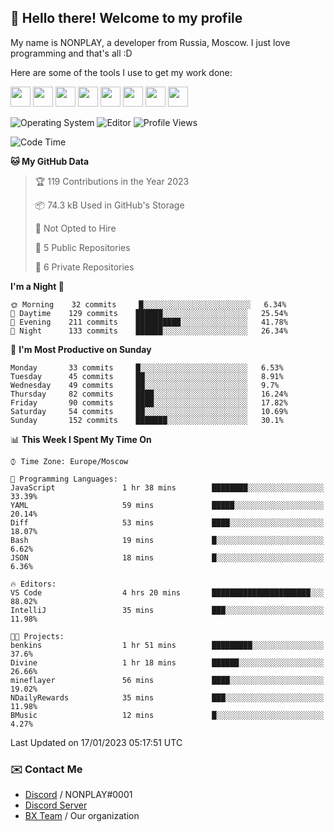 ## :wave: Hello there! Welcome to my profile

My name is NONPLAY, a developer from Russia, Moscow. I just love programming and that's all :D

Here are some of the tools I use to get my work done:

<kbd><img height="32" src="https://img.icons8.com/color/2x/visual-studio-code-2019.png"></kbd>
<kbd><img height="32" src="https://img.icons8.com/color/2x/linux.png"></kbd>
<kbd><img height="32" src="https://img.icons8.com/fluent/2x/console.png"></kbd>
<kbd><img height="32" src="https://img.icons8.com/color/2x/open-source.png"></kbd>
<kbd><img height="32" src="https://img.icons8.com/color/2x/git.png"></kbd>
<kbd><img height="32" src="https://img.icons8.com/color/2x/nginx.png"></kbd>
<a href="?#gh-light-mode-only"><kbd><img height="32" src="https://img.icons8.com/metro/2x/mysql.png"></kbd></a>
<a href="?#gh-dark-mode-only"><kbd><img height="32" src="https://img.icons8.com/FFFFFF/metro/2x/mysql.png"></kbd></a>

![Operating System](https://img.shields.io/badge/OS-Windows%2010%20Pro-informational?style=for-the-badge&logo=Windows&logoColor=white&color=007ec6)
![Editor](https://img.shields.io/badge/Editor-VS%20Code-informational?style=for-the-badge&logo=Visual%20Studio%20Code&logoColor=white&color=007ec6)
![Profile Views](https://komarev.com/ghpvc/?username=NONPLAYT&color=blue&style=for-the-badge)

<!--START_SECTION:waka-->
![Code Time](http://img.shields.io/badge/Code%20Time-43%20hrs%2028%20mins-blue)

**🐱 My GitHub Data** 

> 🏆 119 Contributions in the Year 2023
 > 
> 📦 74.3 kB Used in GitHub's Storage 
 > 
> 🚫 Not Opted to Hire
 > 
> 📜 5 Public Repositories 
 > 
> 🔑 6 Private Repositories  
 > 
**I'm a Night 🦉** 

```text
🌞 Morning    32 commits     █░░░░░░░░░░░░░░░░░░░░░░░░   6.34% 
🌆 Daytime    129 commits    ██████░░░░░░░░░░░░░░░░░░░   25.54% 
🌃 Evening    211 commits    ██████████░░░░░░░░░░░░░░░   41.78% 
🌙 Night      133 commits    ██████░░░░░░░░░░░░░░░░░░░   26.34%

```
📅 **I'm Most Productive on Sunday** 

```text
Monday       33 commits     █░░░░░░░░░░░░░░░░░░░░░░░░   6.53% 
Tuesday      45 commits     ██░░░░░░░░░░░░░░░░░░░░░░░   8.91% 
Wednesday    49 commits     ██░░░░░░░░░░░░░░░░░░░░░░░   9.7% 
Thursday     82 commits     ████░░░░░░░░░░░░░░░░░░░░░   16.24% 
Friday       90 commits     ████░░░░░░░░░░░░░░░░░░░░░   17.82% 
Saturday     54 commits     ██░░░░░░░░░░░░░░░░░░░░░░░   10.69% 
Sunday       152 commits    ███████░░░░░░░░░░░░░░░░░░   30.1%

```


📊 **This Week I Spent My Time On** 

```text
⌚︎ Time Zone: Europe/Moscow

💬 Programming Languages: 
JavaScript               1 hr 38 mins        ████████░░░░░░░░░░░░░░░░░   33.39% 
YAML                     59 mins             █████░░░░░░░░░░░░░░░░░░░░   20.14% 
Diff                     53 mins             ████░░░░░░░░░░░░░░░░░░░░░   18.07% 
Bash                     19 mins             █░░░░░░░░░░░░░░░░░░░░░░░░   6.62% 
JSON                     18 mins             █░░░░░░░░░░░░░░░░░░░░░░░░   6.36%

🔥 Editors: 
VS Code                  4 hrs 20 mins       ██████████████████████░░░   88.02% 
IntelliJ                 35 mins             ███░░░░░░░░░░░░░░░░░░░░░░   11.98%

🐱‍💻 Projects: 
benkins                  1 hr 51 mins        █████████░░░░░░░░░░░░░░░░   37.6% 
Divine                   1 hr 18 mins        ██████░░░░░░░░░░░░░░░░░░░   26.66% 
mineflayer               56 mins             ████░░░░░░░░░░░░░░░░░░░░░   19.02% 
NDailyRewards            35 mins             ███░░░░░░░░░░░░░░░░░░░░░░   11.98% 
BMusic                   12 mins             █░░░░░░░░░░░░░░░░░░░░░░░░   4.27%

```


 Last Updated on 17/01/2023 05:17:51 UTC
<!--END_SECTION:waka-->

### ✉️ Contact Me

- [Discord](https://discord.com/users/597087584090587177) / NONPLAY#0001
- [Discord Server](https://discord.gg/p7cxhw7E2M)
- [BX Team](https://github.com/BX-Team) / Our organization
